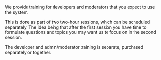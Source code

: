 We provide training for developers and moderators that you expect to use the system.

This is done as part of two two-hour sessions, which can be scheduled separately. The idea
being that after the first session you have time to formulate questions and topics you may
want us to focus on in the second session.

The developer and admin/moderator training is separate, purchased separately or together.

